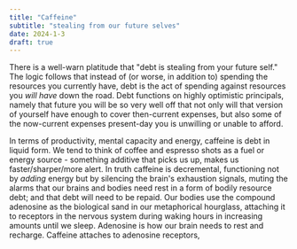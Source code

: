 ```yaml
---
title: "Caffeine"
subtitle: "stealing from our future selves"
date: 2024-1-3
draft: true
---
```

There is a well-warn platitude that "debt is stealing from your future self." The logic follows that instead of (or worse, in addition to) spending the resources you currently have, debt is the act of spending against resources you _will have_ down the road. Debt functions on highly optimistic principals, namely that future you will be so very well off that not only will that version of yourself have enough to cover then-current expenses, but also some of the now-current expenses present-day you is unwilling or unable to afford. 

In terms of productivity, mental capacity and energy, caffeine is debt in liquid form.    We tend to think of coffee and espresso shots as a fuel or energy source - something additive that picks us up, makes us faster/sharper/more alert. In truth caffeine is decremental, functioning not by _adding_ energy but by silencing the brain's exhaustion signals, muting the alarms that our brains and bodies need rest in a form of bodily resource debt; and that debt will need to be repaid. 
Our bodies use the compound adenosine as the biological sand in our metaphorical hourglass, attaching it to receptors in the nervous system during waking hours in increasing amounts until we sleep. Adenosine is how our brain needs to rest and recharge. Caffeine attaches to adenosine receptors, 
<!--stackedit_data:
eyJoaXN0b3J5IjpbNjcxMzAzMzQ2LDIwOTgzMTcwNTcsLTIwMz
M1MTAyMCwtMTYxNDAzOTI5NywtMzYxNjM1MDUxLC0zNTEyOTMz
NTBdfQ==
-->